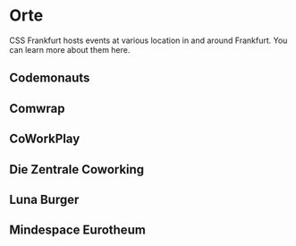 # Orte

CSS Frankfurt hosts events at various location in and around Frankfurt. You can learn more about them here.

<!-- TODO: Add location info like on notion -->

## Codemonauts

## Comwrap

## CoWorkPlay

## Die Zentrale Coworking

## Luna Burger

## Mindespace Eurotheum
